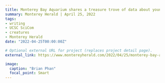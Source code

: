 ```yaml
---
title: Monterey Bay Aquarium shares a treasure trove of data about young white sharks
summary: Monterey Herald | April 25, 2022
tags:
- writing
- UCSC SciCom
- creatures
- Monterey Herald
date: "2022-04-25T00:00:00Z"

# Optional external URL for project (replaces project detail page).
external_link: https://www.montereyherald.com/2022/04/25/monterey-bay-aquarium-shares-a-treasure-trove-of-data-about-young-white-sharks/

image:
  caption: "Brian Phan"
  focal_point: Smart
---
```

